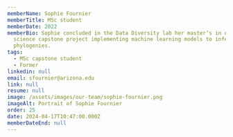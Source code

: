 ```yaml
---
memberName: Sophie Fournier
memberTitle: MSc student
memberDate: 2022
memberBio: Sophie concluded in the Data Diversity lab her master’s in data
  science capstone project implementing machine learning models to infer
  phylogenies.
tags:
  - MSc capstone student
  - Former
linkedin: null
email: sfournier@arizona.edu
link: null
resume: null
image: /assets/images/our-team/sophie-fournier.png
imageAlt: Portrait of Sophie Fournier
order: 25
date: 2024-04-17T10:47:00.000Z
memberDateEnd: null
---
```

